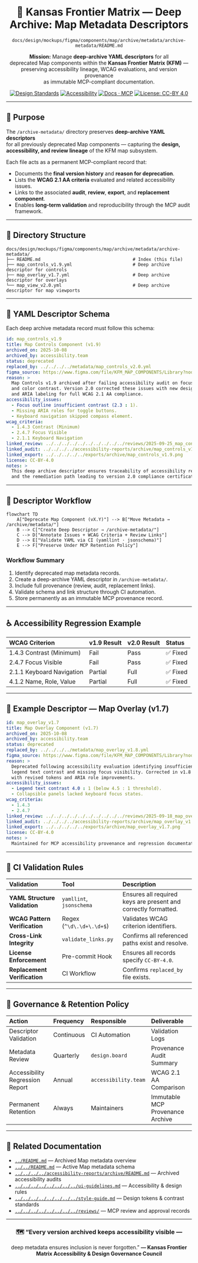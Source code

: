 <div align="center">

# 🧾 Kansas Frontier Matrix — Deep Archive: Map Metadata Descriptors  
`docs/design/mockups/figma/components/map/archive/metadata/archive-metadata/README.md`

**Mission:** Manage **deep-archive YAML descriptors** for all  
deprecated Map components within the **Kansas Frontier Matrix (KFM)** —  
preserving accessibility lineage, WCAG evaluations, and version provenance  
as immutable MCP-compliant documentation.

[![Design Standards](https://img.shields.io/badge/Design-Human%20Centered-orange)](../../../../../../../../../../)
[![Accessibility](https://img.shields.io/badge/Accessibility-WCAG%202.1%20AA-yellow)](../../../../../../../../../../)
[![Docs · MCP](https://img.shields.io/badge/Docs-MCP-blue)](../../../../../../../../../../../)
[![License: CC-BY 4.0](https://img.shields.io/badge/License-CC--BY%204.0-green)](../../../../../../../../../../../../../LICENSE)

</div>

---

## 🎯 Purpose

The `/archive-metadata/` directory preserves **deep-archive YAML descriptors**  
for all previously deprecated Map components — capturing the **design, accessibility, and review lineage** of the KFM map subsystem.

Each file acts as a permanent MCP-compliant record that:
- Documents the **final version history** and **reason for deprecation**.  
- Lists the **WCAG 2.1 AA criteria** evaluated and related accessibility issues.  
- Links to the associated **audit**, **review**, **export**, and **replacement component**.  
- Enables **long-term validation** and reproducibility through the MCP audit framework.

---

## 🧭 Directory Structure

```text
docs/design/mockups/figma/components/map/archive/metadata/archive-metadata/
├── README.md                                   # Index (this file)
├── map_controls_v1.9.yml                       # Deep archive descriptor for controls
├── map_overlay_v1.7.yml                        # Deep archive descriptor for overlays
└── map_view_v2.0.yml                           # Deep archive descriptor for map viewports
````

---

## 🧩 YAML Descriptor Schema

Each deep archive metadata record must follow this schema:

```yaml
id: map_controls_v1.9
title: Map Controls Component (v1.9)
archived_on: 2025-10-08
archived_by: accessibility.team
status: deprecated
replaced_by: ../../../../metadata/map_controls_v2.0.yml
figma_source: https://www.figma.com/file/KFM_MAP_COMPONENTS/Library?node-id=350%3A400
reason: >
  Map Controls v1.9 archived after failing accessibility audit on focus visibility
  and color contrast. Version 2.0 corrected these issues with new design tokens
  and ARIA labeling for full WCAG 2.1 AA compliance.
accessibility_issues:
  - Focus outline insufficient contrast (2.3 : 1).
  - Missing ARIA roles for toggle buttons.
  - Keyboard navigation skipped compass element.
wcag_criteria:
  - 1.4.3 Contrast (Minimum)
  - 2.4.7 Focus Visible
  - 2.1.1 Keyboard Navigation
linked_review: ../../../../../../../../../../reviews/2025-09-25_map_controls_v1.9.md
linked_audit: ../../../../accessibility-reports/archive/map_controls_v1.9_team_audit.md
linked_export: ../../../../../exports/archive/map_controls_v1.9.png
license: CC-BY-4.0
notes: >
  This deep archive descriptor ensures traceability of accessibility regressions
  and the remediation path leading to version 2.0 compliance certification.
```

---

## 🧮 Descriptor Workflow

```mermaid
flowchart TD
    A["Deprecate Map Component (vX.Y)"] --> B["Move Metadata → /archive/metadata/"]
    B --> C["Create Deep Descriptor → /archive-metadata/"]
    C --> D["Annotate Issues + WCAG Criteria + Review Links"]
    D --> E["Validate YAML via CI (yamllint · jsonschema)"]
    E --> F["Preserve Under MCP Retention Policy"]
```

<!-- END OF MERMAID -->

### Workflow Summary

1. Identify deprecated map metadata records.
2. Create a deep-archive YAML descriptor in `/archive-metadata/`.
3. Include full provenance (review, audit, replacement links).
4. Validate schema and link structure through CI automation.
5. Store permanently as an immutable MCP provenance record.

---

## ♿ Accessibility Regression Example

| WCAG Criterion            | v1.9 Result | v2.0 Result | Status  |
| :------------------------ | :---------- | :---------- | :------ |
| 1.4.3 Contrast (Minimum)  | Fail        | Pass        | ✅ Fixed |
| 2.4.7 Focus Visible       | Fail        | Pass        | ✅ Fixed |
| 2.1.1 Keyboard Navigation | Partial     | Full        | ✅ Fixed |
| 4.1.2 Name, Role, Value   | Partial     | Full        | ✅ Fixed |

---

## 🧩 Example Descriptor — Map Overlay (v1.7)

```yaml
id: map_overlay_v1.7
title: Map Overlay Component (v1.7)
archived_on: 2025-10-08
archived_by: accessibility.team
status: deprecated
replaced_by: ../../../../metadata/map_overlay_v1.8.yml
figma_source: https://www.figma.com/file/KFM_MAP_COMPONENTS/Library?node-id=480%3A520
reason: >
  Deprecated following accessibility evaluation identifying insufficient
  legend text contrast and missing focus visibility. Corrected in v1.8
  with revised tokens and ARIA role improvements.
accessibility_issues:
  - Legend text contrast 4.0 : 1 (below 4.5 : 1 threshold).
  - Collapsible panels lacked keyboard focus states.
wcag_criteria:
  - 1.4.3
  - 2.4.7
linked_review: ../../../../../../../../../../reviews/2025-09-18_map_overlay_v1.7.md
linked_audit: ../../../../accessibility-reports/archive/map_overlay_v1.7_team_audit.md
linked_export: ../../../../../exports/archive/map_overlay_v1.7.png
license: CC-BY-4.0
notes: >
  Maintained for MCP accessibility provenance and regression documentation.
```

---

## 🧾 CI Validation Rules

| Validation                    | Tool                     | Description                                                    |
| :---------------------------- | :----------------------- | :------------------------------------------------------------- |
| **YAML Structure Validation** | `yamllint`, `jsonschema` | Ensures all required keys are present and correctly formatted. |
| **WCAG Pattern Verification** | Regex (`^\d\.\d+\.\d+$`) | Validates WCAG criterion identifiers.                          |
| **Cross-Link Integrity**      | `validate_links.py`      | Confirms all referenced paths exist and resolve.               |
| **License Enforcement**       | Pre-commit Hook          | Ensures all records specify `CC-BY-4.0`.                       |
| **Replacement Verification**  | CI Workflow              | Confirms `replaced_by` file exists.                            |

---

## 🧠 Governance & Retention Policy

| Action                          | Frequency  | Responsible          | Deliverable                      |
| :------------------------------ | :--------- | :------------------- | :------------------------------- |
| Descriptor Validation           | Continuous | CI Automation        | Validation Logs                  |
| Metadata Review                 | Quarterly  | `design.board`       | Provenance Audit Summary         |
| Accessibility Regression Report | Annual     | `accessibility.team` | WCAG 2.1 AA Comparison           |
| Permanent Retention             | Always     | Maintainers          | Immutable MCP Provenance Archive |

---

## 🧩 Related Documentation

* [`../README.md`](../README.md) — Archived Map metadata overview
* [`../../README.md`](../../README.md) — Active Map metadata schema
* [`../../../../accessibility-reports/archive/README.md`](../../../../accessibility-reports/archive/README.md) — Archived accessibility audits
* [`../../../../../../../../ui-guidelines.md`](../../../../../../../../ui-guidelines.md) — Accessibility & design rules
* [`../../../../../../../../style-guide.md`](../../../../../../../../style-guide.md) — Design tokens & contrast standards
* [`../../../../../../../../reviews/`](../../../../../../../../reviews/) — MCP review and approval records

---

<div align="center">

### 🗺️ “Every version archived keeps accessibility visible —

deep metadata ensures inclusion is never forgotten.”
**— Kansas Frontier Matrix Accessibility & Design Governance Council**

</div>
